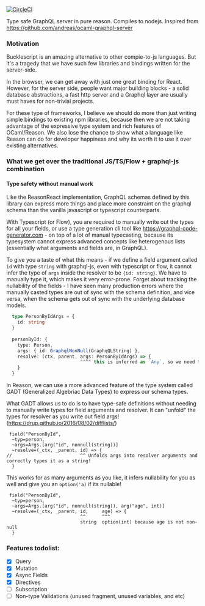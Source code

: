 [![CircleCI](https://circleci.com/gh/sikanhe/reason-graphql/tree/master.svg?style=svg)](https://circleci.com/gh/sikanhe/reason-graphql/tree/master)

Type safe GraphQL server in pure reason. Compiles to nodejs. Inspired from https://github.com/andreas/ocaml-graphql-server



### Motivation

Bucklescript is an amazing alternative to other compie-to-js languages. But it's a tragedy that we have such few libraries and bindings written for the server-side. 

In the browser, we can get away with just one great binding for React. However, for the server side, people want major building blocks - a solid database abstractions, a fast http server and a Graphql layer are usually must haves for non-trivial projects. 

For these type of frameworks, I believe we should do more than just writing simple bindings to existing npm libraries, because then we are not taking advantage of the expressive type system and rich features of OCaml/Reason. We also lose the chance to show what a language like Reason can do for developer happiness and why its worth it to use it over existing alternatives. 

### What we get over the traditional JS/TS/Flow + graphql-js combination

#### Type safety without manual work
Like the ReasonReact implementation, GraphQL schemas defined by this library can express more things and place more constraint on the graphql schema than the vanilla javascript or typescript counterparts. 

With Typescript (or Flow), you are required to manually write out the types for all your fields, or use a type generation cli tool like https://graphql-code-generator.com - on top of a lot of manual typecasting, because its typesystem cannot express advanced concepts like heterogenous lists (essentially what arguments and fields are, in GraphQL). 

To give you a taste of what this means - if we define a field argument called `id` with type `string` with graphql-js, even with typescript or flow, it cannot infer the type of `args` inside the resolver to be `{id: string}`. We have to manually type it, which makes it very error-prone. Forget about tracking the nullability of the fields - I have seen many production errors where the manually casted types are out of sync with the schema definition, and vice versa, when the schema gets out of sync with the underlying database models.

```typescript
  type PersonByIdArgs = {
    id: string
  }
  
  personById: {
    type: Person,
    args: { id: GraphqlNonNull(GraphqQLString) },
    resolve: (ctx, parent, args: PersonByIdArgs) => {
                           ^^^^ this is inferred as `Any`, so we need to manually cast it to `PersonByIdArgs`
    }
  }
```

In Reason, we can use a more advanced feature of the type system called GADT (Generalized Algebriac Data Types) to express our schema types. 

What GADT allows us to do is to have type-safe definitions without needing to manually write types for field arguments and resolver. It can "unfold" the types for resolver as you write out field args! (https://drup.github.io/2016/08/02/difflists/)

```reason 
 field("PersonById", 
  ~typ=person, 
  ~args=Args.[arg("id", nonnull(string))] 
  ~resolve=(_ctx, _parent, id) => {
//                         ^^ Unfolds args into resolver arguments and correctly types it as a string!
  }
```

This works for as many arguments as you like, it infers nullability for you as well and give you an `option('a)` if its nullable! 

```reason 
 field("PersonById", 
  ~typ=person, 
  ~args=Args.[arg("id", nonnull(string)), arg("age", int)] 
  ~resolve=(_ctx, _parent, id,     age) => {
                           ^^      ^^^ 
                           string  option(int) because age is not non-null
  }
```
 
### Features todolist:
  - [x] Query 
  - [x] Mutation 
  - [x] Async Fields
  - [x] Directives
  - [ ] Subscription
  - [ ] Non-type Validations (unused fragment, unused variables, and etc)
